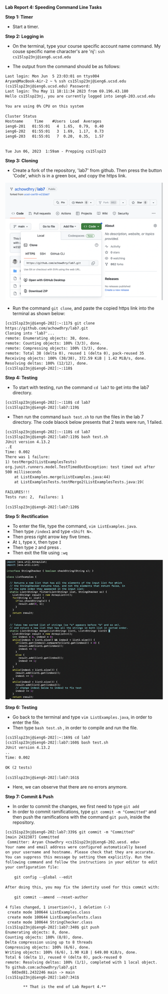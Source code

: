 **Lab Report 4: Speeding Command Line Tasks**

**Step 1: Timer**

* Start a timer.

**Step 2: Logging in**

* On the terminal, type your course specific account name command. My couse specific name character's are 'nj': ``` ssh cs15lsp23nj@ieng6.ucsd.edu ```

* The output from the command should be as follows:

```
Last login: Mon Jun  5 23:03:01 on ttys004
Aryan@MacBook-Air-2 ~ % ssh cs15lsp23nj@ieng6.ucsd.edu
(cs15lsp23nj@ieng6.ucsd.edu) Password: 
Last login: Thu May 11 18:11:34 2023 from 69.196.43.180
Hello cs15lsp23nj, you are currently logged into ieng6-203.ucsd.edu

You are using 0% CPU on this system

Cluster Status 
Hostname     Time    #Users  Load  Averages  
ieng6-201   01:55:01   4  1.65,  0.79,  0.40
ieng6-202   01:55:01   3  1.69,  1.17,  0.73
ieng6-203   01:55:01   7  0.20,  0.35,  1.57

 
Tue Jun 06, 2023  1:59am - Prepping cs15lsp23
```

**Step 3: Cloning**

* Create a fork of the repository, 'lab7' from github. Then press the button 'Code', which is in a green box, and copy the https link.

![image](/cse15lLab4c.png)

* Run the command ``` git clone ```, and paste the copied https link into the terminal as shown below:
```
[cs15lsp23nj@ieng6-202]:~:117$ git clone https://github.com/achowdhry/lab7.git
Cloning into 'lab7'...
remote: Enumerating objects: 38, done.
remote: Counting objects: 100% (3/3), done.
remote: Compressing objects: 100% (3/3), done.
remote: Total 38 (delta 0), reused 1 (delta 0), pack-reused 35
Receiving objects: 100% (38/38), 372.59 KiB | 1.42 MiB/s, done.
Resolving deltas: 100% (12/12), done.
[cs15lsp23nj@ieng6-202]:~:118$ 
```

**Step 4: Testing**

* To start with testing, run the command ``` cd lab7 ``` to get into the lab7 directory.
```
[cs15lsp23nj@ieng6-202]:~:118$ cd lab7
[cs15lsp23nj@ieng6-202]:lab7:119$          
```
* Then run the command ``` bash test.sh ``` to run the files in the lab 7 directory. The code blaock below presents that 2 tests were run, 1 failed.
```
[cs15lsp23nj@ieng6-202]:~:118$ cd lab7
[cs15lsp23nj@ieng6-202]:lab7:119$ bash test.sh
JUnit version 4.13.2
..E
Time: 0.002
There was 1 failure:
1) testMerge2(ListExamplesTests)
org.junit.runners.model.TestTimedOutException: test timed out after 500 milliseconds
	at ListExamples.merge(ListExamples.java:44)
	at ListExamplesTests.testMerge2(ListExamplesTests.java:19(

FAILURES!!!
Tests run: 2,  Failures: 1

[cs15lsp23nj@ieng6-202]:lab7:120$ 
```

**Step 5: Rectification**

* To enter the file, type the command, ``` vim ListExamples.java ```.
* Then type ``` /index1 ``` and type ``` <Shift N> ```.
* Then press right arrow key five times.
* At ``` 1 ```, type ``` X ```, then type ``` I ```
* Then type ``` 2 ``` and press .
* Then exit the file using ``` :wq ```

![image](/cse15lLab4b.png)

**Step 6: Testing**

* Go back to the terminal and type ``` vim ListExamples.java ```, in order to enter the file.
* Then type ``` bash test.sh ``` , in order to compile and run the file.

```
[cs15lsp23nj@ieng6-202]:~:169$ cd lab7
[cs15lsp23nj@ieng6-202]:lab7:160$ bash test.sh
JUnit version 4.13.2
..
Time: 0.002

OK (2 tests)

[cs15lsp23nj@ieng6-202]:lab7:161$ 
```

* Here, we can observe that there are no errors anymore.

**Step 7: Commit & Push**

* In order to commit the changes, we first need to type ``` git add ```
* In order to commit ramifications, type ``` git commit -m "Committed" ``` and then push the ramifications with the command ``` git push ```, inside the repository.

```
[cs151sp23nj@ieng6-202:lab7:339$ git commit -m "Committed" 
[main 2432387] Committed
 Committer: Aryan Chowdhry <cs151sp23nj@ieng6-202.uesd. edu>
Your name and email address were configured automatically based 
on your username and hostname. Please check that they are accurate.
You can suppress this message by setting them explicitly. Run the 
following command and follow the instructions in your editor to edit 
your configuration file:
	
	git config --global --edit
	
After doing this, you may fix the identity used for this commit with:

	git commit --amend --reset-author

4 files changed, 1 insertion(+), 1 deletion (-) 
 create mode 100644 ListExamples.class 
 create mode 100644 ListExamplesTests.class 
 create mode 100644 StringChecker.class 
[cs151sp23nj@ieng6-202]:1ab7:340$ git push
Enumerating objects: 8, done.
Counting objects: 100% (8/8), done.
Delta compression using up to 8 threads
Compressing objects: 100% (6/6), done.
Writing objects: 100% (6/6), 1.90 KiB | 649.00 KiB/s, done.
Total 6 (delta 1), reused © (delta 0), pack-reused 0 
remote: Resolving deltas: 100% (1/1), completed with 1 local object.
To github.com:achowdhry/lab7.git
   603ed81.2432246 main -> main 
[cs151sp23nj@ieng6-202]:1ab7:341$

```

			** That is the end of Lab Report 4.**
